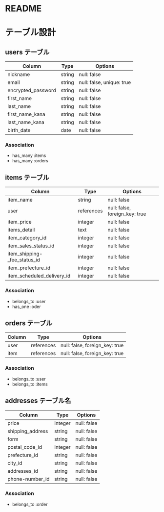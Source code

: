 # README
# テーブル設計

## users テーブル

| Column                | Type    | Options                   |
| --------------------- | ------- | ------------------------- |
| nickname              | string  | null: false               |
| email                 | string  | null: false, unique: true |
| encrypted_password    | string  | null: false               |
| first_name            | string  | null: false               |
| last_name             | string  | null: false               |
| first_name_kana       | string  | null: false               |
| last_name_kana        | string  | null: false               |
| birth_date            | date    | null: false               |

### Association

- has_many :items
- has_many :orders

## items テーブル


| Column                       | Type       | Options                        |
| ---------------------------- | ---------- | ------------------------------ |
| item_name                    | string     | null: false                    |
| user                         | references | null: false, foreign_key: true |
| item_price                   | integer    | null: false                    |
| items_detail                 | text       | null: false                    |
| item_category_id             | integer    | null: false                    |
| item_sales_status_id         | integer    | null: false                    |
| item_shipping-_fee_status_id | integer    | null: false                    |
| item_prefecture_id           | integer    | null: false                    |
| item_scheduled_delivery_id   | integer    | null: false                    |

### Association

- belongs_to :user
- has_one    :oder


## orders テーブル

| Column    | Type       | Options                        |
| --------- | ---------- | ------------------------------ |
| user      | references | null: false, foreign_key: true |
| item      | references | null: false, foreign_key: true |


### Association

- belongs_to :user
- belongs_to :items


## addresses テーブル名

| Column           | Type       | Options                        |
| -----------------| ---------- | ------------------------------ |
| price            | integer    | null: false                    |
| shipping_address | string     | null: false                    |
| form             | string     | null: false                    |
| postal_code_id   | integer    | null: false                    |
| prefecture_id    | string     | null: false                    |
| city_id          | string     | null: false                    |
| addresses_id     | string     | null: false                    |
| phone-number_id  | string     | null: false                    |

### Association
- belongs_to :order



